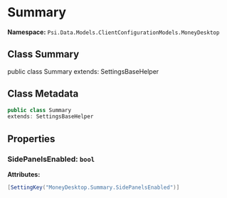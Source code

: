 # Summary

**Namespace:** `Psi.Data.Models.ClientConfigurationModels.MoneyDesktop`

## Class Summary

public class Summary
extends: SettingsBaseHelper

## Class Metadata

```typescript
public class Summary
extends: SettingsBaseHelper
```

## Properties

### SidePanelsEnabled: `bool`

**Attributes:**
```csharp
[SettingKey("MoneyDesktop.Summary.SidePanelsEnabled")]
```
